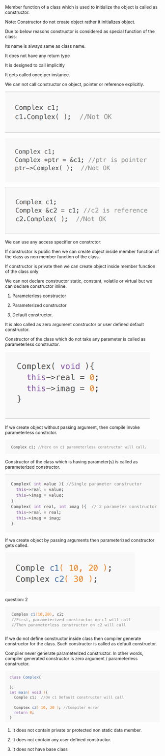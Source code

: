 

<!-- Constructor -->

Member function of a class which is used to initialize the object is called as constructor.

Note: Constructor do not create object rather it initializes object.

Due to below reasons constructor is considered as special function of the class:

Its name is always same as class name.

It does not have any return type

It is designed to call implicitly

It gets called once per instance.

We can not call constructor on object, pointer or reference explicitly.


<!-- Example : 1 -->

![alt text](image.png)

<!-- Example : 2 -->

![alt text](image-1.png)


<!-- Example : 3 -->

![alt text](image-2.png)




<!-- question : 1 -->


We can use any access specifier on constrctor:

If constructor is public then we can create object inside member function of the class as non
member function of the class.

If constructor is private then we can create object inside member function of the class only



We can not declare constructor static, constant, volatile or virtual but we can declare constructor
inline.



<!-- Types of constructor: -->

1. Parameterless constructor

2. Parameterized constructor

3. Default constructor.



<!-- Parameterless constructor: -->

It is also called as zero argument constructor or user defined default constructor.

Constructor of the class which do not take any parameter is called as parameterless constructor.

<!-- Example : 1 -->

![alt text](image-3.png)


If we create object without passing argument, then compile invoke parameterless constrctor.

![alt text](image-4.png)



<!-- Parameterized constructor -->

Constructor of the class which is having parameter(s) is called as parameterized constructor.

![alt text](image-5.png)

If we create object by passing arguments then parameterized constructor gets called.

![alt text](image-6.png)

<!-- We can overload constructor. -->

question: 2


<!-- Constructor calling sequence depends on order of object declaration: -->

![alt text](image-7.png)



<!-- Default constructor -->

If we do not define constructor inside class then compiler generate constructor for the class. Such
constructor is called as default constructor.

Compiler never generate parameterized constructor. In other words, compiler generated constructor
is zero argument / parameterless constructor.

![alt text](image-8.png)


<!-- Aggregate class class following properties: -->

1. It does not contain private or protected non static data member.

2. It does not contain any user defined constructor.

3. It does not have base class



